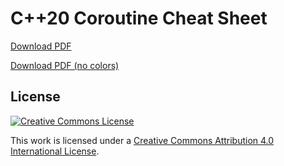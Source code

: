 C++20 Coroutine Cheat Sheet
===

[Download PDF](https://github.com/ComicSansMS/cpp20_coroutine_cheat_sheet/releases/download/v1.2/coroutines_cheat_sheet.pdf)

[Download PDF (no colors)](https://github.com/ComicSansMS/cpp20_coroutine_cheat_sheet/releases/download/v1.2/coroutines_cheat_sheet_bw.pdf)


License
---

[![Creative Commons License](https://i.creativecommons.org/l/by/4.0/88x31.png)](http://creativecommons.org/licenses/by/4.0/)

This work is licensed under a [Creative Commons Attribution 4.0 International License](http://creativecommons.org/licenses/by/4.0/).
